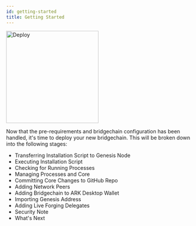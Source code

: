 ```yaml
---
id: getting-started
title: Getting Started
---
```


<img src="https://deployer.ark.dev/img/landing/feature-3.svg" alt="Deploy" width="250" height="250" style="margin-left:unset"/>

Now that the pre-requirements and bridgechain configuration has been handled, it's time to deploy your new bridgechain. This will be broken down into the following stages:

- Transferring Installation Script to Genesis Node
- Executing Installation Script
- Checking for Running Processes
- Managing Processes and Core
- Committing Core Changes to GitHub Repo
- Adding Network Peers
- Adding Bridgechain to ARK Desktop Wallet
- Importing Genesis Address
- Adding Live Forging Delegates
- Security Note
- What's Next
